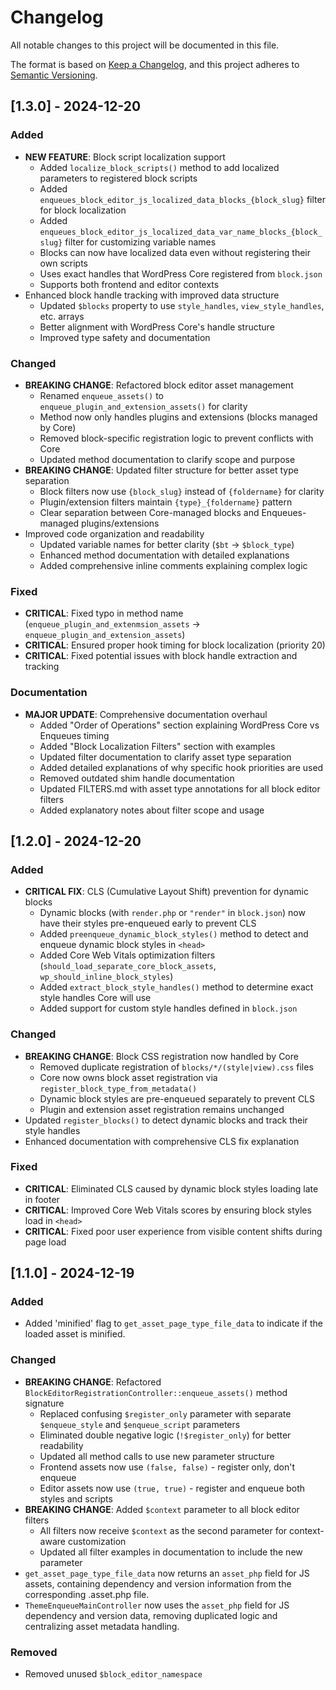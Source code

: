# Changelog

All notable changes to this project will be documented in this file.

The format is based on [Keep a Changelog](https://keepachangelog.com/en/1.0.0/),
and this project adheres to [Semantic Versioning](https://semver.org/spec/v2.0.0.html).

## [1.3.0] - 2024-12-20

### Added
- **NEW FEATURE**: Block script localization support
  - Added `localize_block_scripts()` method to add localized parameters to registered block scripts
  - Added `enqueues_block_editor_js_localized_data_blocks_{block_slug}` filter for block localization
  - Added `enqueues_block_editor_js_localized_data_var_name_blocks_{block_slug}` filter for customizing variable names
  - Blocks can now have localized data even without registering their own scripts
  - Uses exact handles that WordPress Core registered from `block.json`
  - Supports both frontend and editor contexts
- Enhanced block handle tracking with improved data structure
  - Updated `$blocks` property to use `style_handles`, `view_style_handles`, etc. arrays
  - Better alignment with WordPress Core's handle structure
  - Improved type safety and documentation

### Changed
- **BREAKING CHANGE**: Refactored block editor asset management
  - Renamed `enqueue_assets()` to `enqueue_plugin_and_extension_assets()` for clarity
  - Method now only handles plugins and extensions (blocks managed by Core)
  - Removed block-specific registration logic to prevent conflicts with Core
  - Updated method documentation to clarify scope and purpose
- **BREAKING CHANGE**: Updated filter structure for better asset type separation
  - Block filters now use `{block_slug}` instead of `{foldername}` for clarity
  - Plugin/extension filters maintain `{type}_{foldername}` pattern
  - Clear separation between Core-managed blocks and Enqueues-managed plugins/extensions
- Improved code organization and readability
  - Updated variable names for better clarity (`$bt` → `$block_type`)
  - Enhanced method documentation with detailed explanations
  - Added comprehensive inline comments explaining complex logic

### Fixed
- **CRITICAL**: Fixed typo in method name (`enqueue_plugin_and_extenmsion_assets` → `enqueue_plugin_and_extension_assets`)
- **CRITICAL**: Ensured proper hook timing for block localization (priority 20)
- **CRITICAL**: Fixed potential issues with block handle extraction and tracking

### Documentation
- **MAJOR UPDATE**: Comprehensive documentation overhaul
  - Added "Order of Operations" section explaining WordPress Core vs Enqueues timing
  - Added "Block Localization Filters" section with examples
  - Updated filter documentation to clarify asset type separation
  - Added detailed explanations of why specific hook priorities are used
  - Removed outdated shim handle documentation
  - Updated FILTERS.md with asset type annotations for all block editor filters
  - Added explanatory notes about filter scope and usage

## [1.2.0] - 2024-12-20

### Added
- **CRITICAL FIX**: CLS (Cumulative Layout Shift) prevention for dynamic blocks
  - Dynamic blocks (with `render.php` or `"render"` in `block.json`) now have their styles pre-enqueued early to prevent CLS
  - Added `preenqueue_dynamic_block_styles()` method to detect and enqueue dynamic block styles in `<head>`
  - Added Core Web Vitals optimization filters (`should_load_separate_core_block_assets`, `wp_should_inline_block_styles`)
  - Added `extract_block_style_handles()` method to determine exact style handles Core will use
  - Added support for custom style handles defined in `block.json`

### Changed
- **BREAKING CHANGE**: Block CSS registration now handled by Core
  - Removed duplicate registration of `blocks/*/(style|view).css` files
  - Core now owns block asset registration via `register_block_type_from_metadata()`
  - Dynamic block styles are pre-enqueued separately to prevent CLS
  - Plugin and extension asset registration remains unchanged
- Updated `register_blocks()` to detect dynamic blocks and track their style handles
- Enhanced documentation with comprehensive CLS fix explanation

### Fixed
- **CRITICAL**: Eliminated CLS caused by dynamic block styles loading late in footer
- **CRITICAL**: Improved Core Web Vitals scores by ensuring block styles load in `<head>`
- **CRITICAL**: Fixed poor user experience from visible content shifts during page load

## [1.1.0] - 2024-12-19

### Added
- Added 'minified' flag to `get_asset_page_type_file_data` to indicate if the loaded asset is minified.

### Changed
- **BREAKING CHANGE**: Refactored `BlockEditorRegistrationController::enqueue_assets()` method signature
  - Replaced confusing `$register_only` parameter with separate `$enqueue_style` and `$enqueue_script` parameters
  - Eliminated double negative logic (`!$register_only`) for better readability
  - Updated all method calls to use new parameter structure
  - Frontend assets now use `(false, false)` - register only, don't enqueue
  - Editor assets now use `(true, true)` - register and enqueue both styles and scripts
- **BREAKING CHANGE**: Added `$context` parameter to all block editor filters
  - All filters now receive `$context` as the second parameter for context-aware customization
  - Updated all filter examples in documentation to include the new parameter
- `get_asset_page_type_file_data` now returns an `asset_php` field for JS assets, containing dependency and version information from the corresponding .asset.php file.
- `ThemeEnqueueMainController` now uses the `asset_php` field for JS dependency and version data, removing duplicated logic and centralizing asset metadata handling.

### Removed
- Removed unused `$block_editor_namespace`
